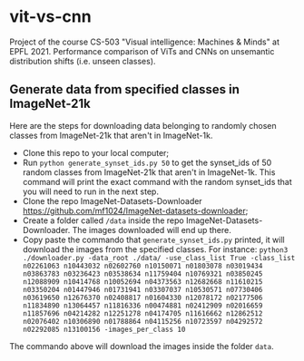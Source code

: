 # vit-vs-cnn
Project of the course CS-503 "Visual intelligence: Machines &amp; Minds" at EPFL 2021. Performance comparison of ViTs and CNNs on unsemantic distribution shifts (i.e. unseen classes).

## Generate data from specified classes in ImageNet-21k
Here are the steps for downloading data belonging to randomly chosen classes from ImageNet-21k that aren't in ImageNet-1k.
- Clone this repo to your local computer;
- Run `python generate_synset_ids.py 50` to get the synset_ids of 50 random classes from ImageNet-21k that aren't in ImageNet-1k. This command will print the exact command with the random synset_ids that you will need to run in the next step.
- Clone the repo ImageNet-Datasets-Downloader https://github.com/mf1024/ImageNet-datasets-downloader;
- Create a folder called `/data` inside the repo ImageNet-Datasets-Downloader. The images downloaded will end up there.
- Copy paste the commando that `generate_synset_ids.py` printed, it will download the images from the specified classes. For instance: `python3 ./downloader.py -data_root ./data/ -use_class_list True -class_list n02261063 n10443032 n02602760 n10150071 n01803078 n03019434 n03863783 n03236423 n03538634 n11759404 n10769321 n03850245 n12088909 n10414768 n10052694 n04373563 n12682668 n11610215 n03350204 n01447946 n01731941 n03307037 n10530571 n07730406 n03619650 n12676370 n02408817 n01604330 n12078172 n02177506 n11834890 n13064457 n11816336 n00474881 n02412909 n02016659 n11857696 n04214282 n12251278 n04174705 n11616662 n12862512 n02076402 n10306890 n01788864 n04115256 n10723597 n04292572 n02292085 n13100156 -images_per_class 10` 

The commando above will download the images inside the folder `data`.
